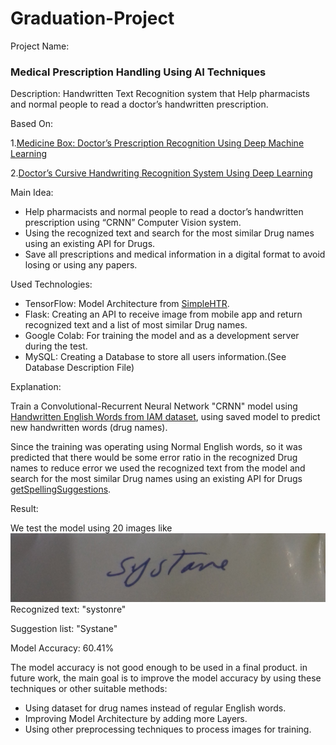 # Graduation-Project

Project Name:<h3>Medical Prescription Handling Using AI Techniques</h3>

Description: Handwritten Text Recognition system that Help pharmacists and normal people to read a doctor’s handwritten prescription.

Based On:

1.[Medicine Box: Doctor’s Prescription Recognition Using Deep Machine Learning](https://www.sciencepubco.com/index.php/ijet/article/view/18785)

2.[Doctor’s Cursive Handwriting Recognition System Using Deep Learning](https://ieeexplore.ieee.org/document/9073521)

Main Idea:
- Help pharmacists and normal people to read a doctor’s handwritten prescription using “CRNN” Computer Vision system. 
- Using the recognized text and search for the most similar Drug names using an existing API for Drugs.
- Save all prescriptions and medical information in a digital format to avoid losing or using any papers.

Used Technologies: 
- TensorFlow: Model Architecture from [SimpleHTR](https://github.com/githubharald/SimpleHTR). 
- Flask: Creating an API to receive image from mobile app and return recognized text and a list of most similar Drug names.  
- Google Colab: For training the model and as a development server during the test.
- MySQL: Creating a Database to store all users information.(See Database Description File)      

Explanation:

Train a Convolutional-Recurrent Neural Network "CRNN" model using [Handwritten English Words from IAM dataset](https://fki.tic.heia-fr.ch/databases/iam-handwriting-database),
using saved model to predict new handwritten words (drug names).

Since the training was operating using Normal English words, so it was predicted that there would be some error ratio in the recognized Drug names to reduce error 
we used the recognized text from the model and search for the most similar Drug names using an existing API for Drugs [getSpellingSuggestions](https://rxnav.nlm.nih.gov/api-RxNorm.getSpellingSuggestions.html).

Result:

We test the model using 20 images like 
![test image number2](https://github.com/muhammadNassef/Graduation-Project/blob/main/t2.jpg)
Recognized text: "systonre"

Suggestion list: "Systane"

Model Accuracy: 60.41%

The model accuracy is not good enough to be used in a final product.
in future work, the main goal is to improve the model accuracy by using these techniques or other suitable methods:
- Using dataset for drug names instead of regular English words.
- Improving Model Architecture by adding more Layers. 
- Using other preprocessing techniques to process images for training. 

